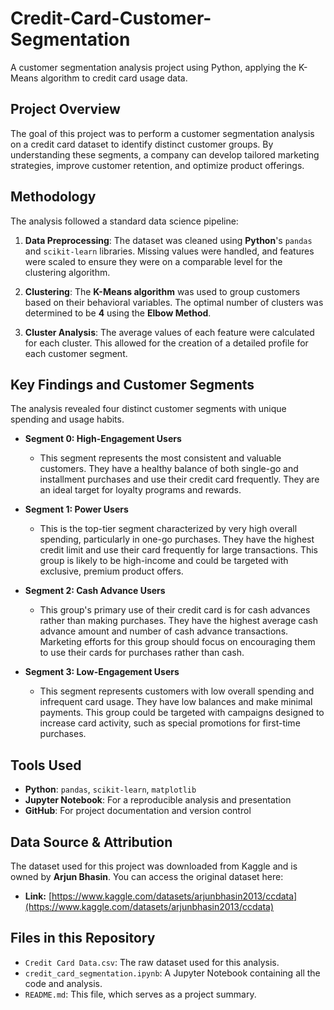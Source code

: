 # Credit-Card-Customer-Segmentation

A customer segmentation analysis project using Python, applying the K-Means algorithm to credit card usage data.

## Project Overview

The goal of this project was to perform a customer segmentation analysis on a credit card dataset to identify distinct customer groups. By understanding these segments, a company can develop tailored marketing strategies, improve customer retention, and optimize product offerings.

## Methodology

The analysis followed a standard data science pipeline:

1.  **Data Preprocessing**: The dataset was cleaned using **Python**'s `pandas` and `scikit-learn` libraries. Missing values were handled, and features were scaled to ensure they were on a comparable level for the clustering algorithm.

2.  **Clustering**: The **K-Means algorithm** was used to group customers based on their behavioral variables. The optimal number of clusters was determined to be **4** using the **Elbow Method**.

3.  **Cluster Analysis**: The average values of each feature were calculated for each cluster. This allowed for the creation of a detailed profile for each customer segment.

## Key Findings and Customer Segments

The analysis revealed four distinct customer segments with unique spending and usage habits.

* **Segment 0: High-Engagement Users**
    * This segment represents the most consistent and valuable customers. They have a healthy balance of both single-go and installment purchases and use their credit card frequently. They are an ideal target for loyalty programs and rewards.

* **Segment 1: Power Users**
    * This is the top-tier segment characterized by very high overall spending, particularly in one-go purchases. They have the highest credit limit and use their card frequently for large transactions. This group is likely to be high-income and could be targeted with exclusive, premium product offers.

* **Segment 2: Cash Advance Users**
    * This group's primary use of their credit card is for cash advances rather than making purchases. They have the highest average cash advance amount and number of cash advance transactions. Marketing efforts for this group should focus on encouraging them to use their cards for purchases rather than cash.

* **Segment 3: Low-Engagement Users**
    * This segment represents customers with low overall spending and infrequent card usage. They have low balances and make minimal payments. This group could be targeted with campaigns designed to increase card activity, such as special promotions for first-time purchases.

## Tools Used

* **Python**: `pandas`, `scikit-learn`, `matplotlib`
* **Jupyter Notebook**: For a reproducible analysis and presentation
* **GitHub**: For project documentation and version control

## Data Source & Attribution

The dataset used for this project was downloaded from Kaggle and is owned by **Arjun Bhasin**. You can access the original dataset here:

* **Link:** [https://www.kaggle.com/datasets/arjunbhasin2013/ccdata](https://www.kaggle.com/datasets/arjunbhasin2013/ccdata)

## Files in this Repository

* `Credit Card Data.csv`: The raw dataset used for this analysis.
* `credit_card_segmentation.ipynb`: A Jupyter Notebook containing all the code and analysis.
* `README.md`: This file, which serves as a project summary.
